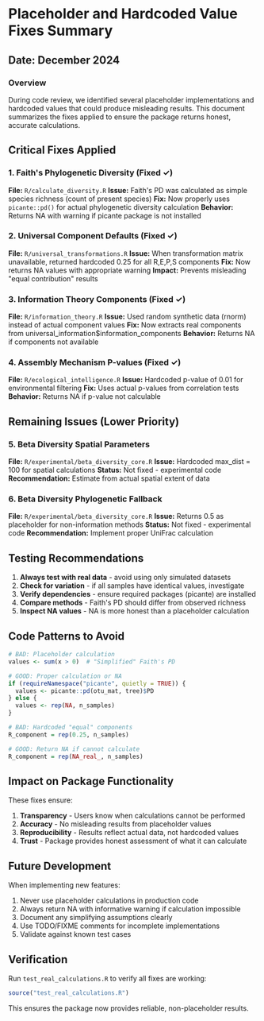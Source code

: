 # Placeholder and Hardcoded Value Fixes Summary

## Date: December 2024

### Overview
During code review, we identified several placeholder implementations and hardcoded values that could produce misleading results. This document summarizes the fixes applied to ensure the package returns honest, accurate calculations.

## Critical Fixes Applied

### 1. Faith's Phylogenetic Diversity (Fixed ✓)
**File:** `R/calculate_diversity.R`
**Issue:** Faith's PD was calculated as simple species richness (count of present species)
**Fix:** Now properly uses `picante::pd()` for actual phylogenetic diversity calculation
**Behavior:** Returns NA with warning if picante package is not installed

### 2. Universal Component Defaults (Fixed ✓)
**File:** `R/universal_transformations.R`
**Issue:** When transformation matrix unavailable, returned hardcoded 0.25 for all R,E,P,S components
**Fix:** Now returns NA values with appropriate warning
**Impact:** Prevents misleading "equal contribution" results

### 3. Information Theory Components (Fixed ✓)
**File:** `R/information_theory.R`
**Issue:** Used random synthetic data (rnorm) instead of actual component values
**Fix:** Now extracts real components from universal_information$information_components
**Behavior:** Returns NA if components not available

### 4. Assembly Mechanism P-values (Fixed ✓)
**File:** `R/ecological_intelligence.R`
**Issue:** Hardcoded p-value of 0.01 for environmental filtering
**Fix:** Uses actual p-values from correlation tests
**Behavior:** Returns NA if p-value not calculable

## Remaining Issues (Lower Priority)

### 5. Beta Diversity Spatial Parameters
**File:** `R/experimental/beta_diversity_core.R`
**Issue:** Hardcoded max_dist = 100 for spatial calculations
**Status:** Not fixed - experimental code
**Recommendation:** Estimate from actual spatial extent of data

### 6. Beta Diversity Phylogenetic Fallback
**File:** `R/experimental/beta_diversity_core.R`
**Issue:** Returns 0.5 as placeholder for non-information methods
**Status:** Not fixed - experimental code
**Recommendation:** Implement proper UniFrac calculation

## Testing Recommendations

1. **Always test with real data** - avoid using only simulated datasets
2. **Check for variation** - if all samples have identical values, investigate
3. **Verify dependencies** - ensure required packages (picante) are installed
4. **Compare methods** - Faith's PD should differ from observed richness
5. **Inspect NA values** - NA is more honest than a placeholder calculation

## Code Patterns to Avoid

```r
# BAD: Placeholder calculation
values <- sum(x > 0)  # "Simplified" Faith's PD

# GOOD: Proper calculation or NA
if (requireNamespace("picante", quietly = TRUE)) {
  values <- picante::pd(otu_mat, tree)$PD
} else {
  values <- rep(NA, n_samples)
}
```

```r
# BAD: Hardcoded "equal" components
R_component = rep(0.25, n_samples)

# GOOD: Return NA if cannot calculate
R_component = rep(NA_real_, n_samples)
```

## Impact on Package Functionality

These fixes ensure:
1. **Transparency** - Users know when calculations cannot be performed
2. **Accuracy** - No misleading results from placeholder values
3. **Reproducibility** - Results reflect actual data, not hardcoded values
4. **Trust** - Package provides honest assessment of what it can calculate

## Future Development

When implementing new features:
1. Never use placeholder calculations in production code
2. Always return NA with informative warning if calculation impossible
3. Document any simplifying assumptions clearly
4. Use TODO/FIXME comments for incomplete implementations
5. Validate against known test cases

## Verification

Run `test_real_calculations.R` to verify all fixes are working:
```r
source("test_real_calculations.R")
```

This ensures the package now provides reliable, non-placeholder results.